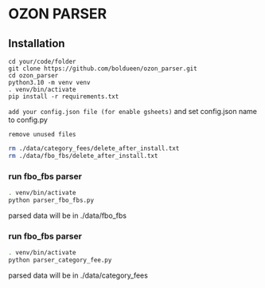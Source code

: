 # OZON PARSER

## Installation

```bash=
cd your/code/folder
git clone https://github.com/boldueen/ozon_parser.git
cd ozon_parser
python3.10 -m venv venv
. venv/bin/activate
pip install -r requirements.txt
```

`add your config.json file (for enable gsheets)`
and set config.json name to config.py

`remove unused files`

```bash
rm ./data/category_fees/delete_after_install.txt
rm ./data/fbo_fbs/delete_after_install.txt
```

### run fbo_fbs parser

```bash
. venv/bin/activate
python parser_fbo_fbs.py
```

parsed data will be in ./data/fbo_fbs

### run fbo_fbs parser

```bash
. venv/bin/activate
python parser_category_fee.py
```

parsed data will be in ./data/category_fees
